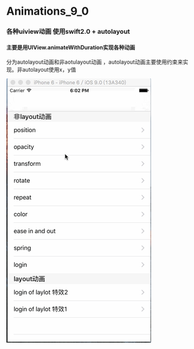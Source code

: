 # Animations_9_0
### 各种uiview动画 使用swift2.0 + autolayout 
#### 主要是用UIView.animateWithDuration实现各种动画 
分为autolayout动画和非aotulayout动画 ，autolayout动画主要使用约束来实现。非autolayout使用x，y值

![](https://github.com/sidetlw/Animations_9_0/blob/master/positionAnimation/screenShots/animate.gif)
